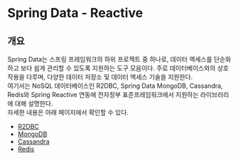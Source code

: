 # Spring Data - Reactive

## 개요

 Spring Data는 스프링 프레임워크의 하위 프로젝트 중 하나로, 데이터 액세스를 단순화하고 보다 쉽게 관리할 수 있도록 지원하는 도구 모음이다. 주로 데이터베이스와의 상호 작용을 다루며, 다양한 데이터 저장소 및 데이터 액세스 기술을 지원한다.  
여기서는 NoSQL 데이터베이스인 R2DBC, Spring Data MongoDB, Cassandra, Redis와 Spring Reactive 연동에 전자정부 표준프레임워크에서 지원하는 라이브러리에 대해 설명한다.  
자세한 내용은 아래 페이지에서 확인할 수 있다.

- [R2DBC](https://www.egovframe.go.kr//wiki/doku.php?id=egovframework:rte4.2:psl:reactive:r2dbc)
- [MongoDB](https://www.egovframe.go.kr//wiki/doku.php?id=egovframework:rte4.2:psl:reactive:mongodb)
- [Cassandra](https://www.egovframe.go.kr//wiki/doku.php?id=egovframework:rte4.2:psl:reactive:cassandra)
- [Redis](https://www.egovframe.go.kr//wiki/doku.php?id=egovframework:rte4.2:psl:reactive:redis)